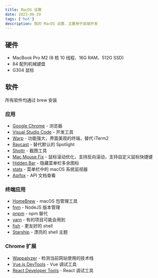 ```yaml
---
title: MacOS 设置
date: 2023-06-29
tags: ['hot']
description: 我的 MacOS 设置，主要用于前端开发
---
```


## 硬件

- MacBook Pro M2 (8 核 10 线程、16G RAM、512G SSD)
- 84 配列机械键盘
- G304 鼠标

## 软件

所有软件均通过 brew 安装

### 应用

- [Google Chrome](https://formulae.brew.sh/cask/google-chrome) - 浏览器
- [Visual Studio Code](https://formulae.brew.sh/cask/visual-studio-code) - 开发工具
- [Warp](https://formulae.brew.sh/cask/warp) - 功能强大，界面美观的终端，替代 iTerm2
- [Raycast](https://formulae.brew.sh/cask/raycast) - 替代默认的 Spotlight
- [Shottr](https://formulae.brew.sh/cask/shottr) - 截图工具
- [Mac Mouse Fix](https://formulae.brew.sh/cask/mouse-fix) - 鼠标滚动优化，支持反向滚动，支持自定义鼠标快捷键
- [Hidden Bar](https://github.com/dwarvesf/hidden/) - 隐藏菜单栏多余图标
- [stats](https://github.com/exelban/stats) - 菜单栏中的 macOS 系统监视器
- [Apifox](https://formulae.brew.sh/cask/apifox#default) - API 文档查看

### 终端应用

- [HomeBrew](https://brew.sh/) - macOS 包管理工具
- [fnm](https://github.com/Schniz/fnm) - NodeJS 版本管理
- [pnpm](https://github.com/pnpm/pnpm) - npm 替代
- [yarn](https://github.com/yarnpkg/berry) - 有的项目可能会用到
- [fish](https://github.com/fish-shell/fish-shell) - 更友好的 shell
- [Starship](https://starship.rs/) - 漂亮的 shell 主题

### Chrome 扩展

- [Wappalyzer](https://chrome.google.com/webstore/detail/wappalyzer-technology-pro/gppongmhjkpfnbhagpmjfkannfbllamg) - 检测当前网站使用的技术栈
- [Vue.js DevTools](https://chrome.google.com/webstore/detail/vuejs-devtools/nhdogjmejiglipccpnnnanhbledajbpd) - Vue 调试工具
- [React Developer Tools](https://chrome.google.com/webstore/detail/react-developer-tools/fmkadmapgofadopljbjfkapdkoienihi) - React 调试工具
